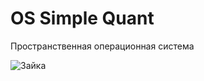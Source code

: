# OS Simple Quant

Пространственная операционная система

![Зайка](https://sun9-45.userapi.com/s/v1/ig2/Dl4RUctNc_GYY_gpIeSnGqtiKVYLyKhLkCAN8vY9AVjxBytGP73TLC9QM7ZzI94iXjEOppKSneX7zKH09Z3RP86Q.jpg?size=128x128&quality=96&type=album)

